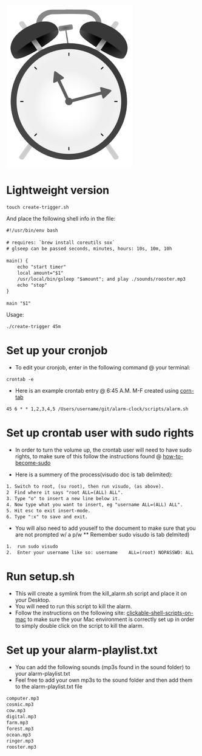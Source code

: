 ![alarm-clock](pngs/alarm-clock.png)

# Lightweight version

```shell
touch create-trigger.sh
```

And place the following shell info in the file:

```shell
#!/usr/bin/env bash

# requires: `brew install coreutils sox`
# glseep can be passed seconds, minutes, hours: 10s, 10m, 10h

main() {
    echo "start timer"
    local amount="$1"
    /usr/local/bin/gsleep "$amount"; and play ./sounds/rooster.mp3
    echo "stop"
}

main "$1"

```

Usage:

```shell
./create-trigger 45m
```

# Set up your cronjob

* To edit your cronjob, enter in the following command @ your terminal: 

```
crontab -e
```

* Here is an example crontab entry @ 6:45 A.M. M-F created using [corn-tab](http://www.corntab.com/pages/crontab-gui)

```
45 6 * * 1,2,3,4,5 /Users/username/git/alarm-clock/scripts/alarm.sh
```

# Set up crontab user with sudo rights

* In order to turn the volume up, the crontab user will need to have sudo rights, to make sure of this follow the instructions found @ [how-to-become-sudo](https://www.garron.me/en/linux/visudo-command-sudoers-file-sudo-default-editor.html)

* Here is a summery of the process(visudo doc is tab delimited): 
```
1. Switch to root, (su root), then run visudo, (as above).
2  Find where it says "root ALL=(ALL) ALL".
3. Type "o" to insert a new line below it.
4. Now type what you want to insert, eg "username ALL=(ALL) ALL".
5. Hit esc to exit insert-mode.
6. Type ":x" to save and exit.
```

* You will also need to add youself to the document to make sure that you are not prompted w/ a p/w
** Remember sudo visudo is tab delmited)

```
1.  run sudo visudo 
2.  Enter your username like so: username    ALL=(root) NOPASSWD: ALL
```

# Run setup.sh

* This will create a symlink from the kill_alarm.sh script and place it on your Desktop. 
* You will need to run this script to kill the alarm.
* Follow the instructions on the following site: [clickable-shell-scripts-on-mac](http://stackoverflow.com/questions/5125907/how-to-run-a-shell-script-in-os-x-by-double-clicking) to make sure the your Mac environment is correctly set up in order to simply double click on the script to kill the alarm.


# Set up your alarm-playlist.txt

* You can add the following sounds (mp3s found in the sound folder) to your alarm-playlist.txt
* Feel free to add your own mp3s to the sound folder and then add them to the alarm-playlist.txt file

```
computer.mp3
cosmic.mp3
cow.mp3
digital.mp3
farm.mp3
forest.mp3
ocean.mp3
ringer.mp3
rooster.mp3
```
